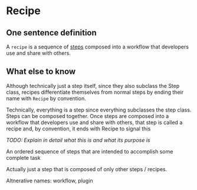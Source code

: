 # Recipe

## One sentence definition

A `recipe` is a sequence of [steps](./step.md) composed into a workflow that developers use and share with others.

## What else to know

Although technically just a step itself, since they also subclass the Step class, recipes differentiate themselves from normal steps by ending their name with `Recipe` by convention.

Technically, everything is a step since everything subclasses the step class. Steps can be composed together. Once steps are composed into a workflow that developers use and share with others, that step is called a recipe and, by convention, it ends with Recipe to signal this

*TODO: Explain in detail what this is and what its purpose is*

An ordered sequence of steps that are intended to accomplish some complete task

Actually just a step that is composed of only other steps / recipes.

Altnerative names: workflow, plugin